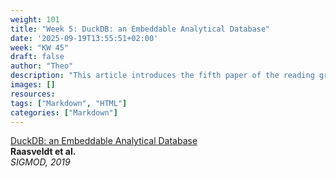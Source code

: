 ```yaml
---
weight: 101
title: "Week 5: DuckDB: an Embeddable Analytical Database"
date: '2025-09-19T13:55:51+02:00'
week: "KW 45"
draft: false
author: "Theo"
description: "This article introduces the fifth paper of the reading group."
images: []
resources:
tags: ["Markdown", "HTML"]
categories: ["Markdown"]
---
```


[DuckDB: an Embeddable Analytical Database](https://dl.acm.org/doi/pdf/10.1145/3299869.3320212)  
**Raasveldt et al.**  
*SIGMOD, 2019*
